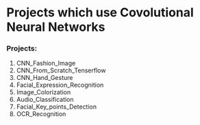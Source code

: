 # Projects which use Covolutional Neural Networks

### Projects:

1) CNN_Fashion_Image
2) CNN_From_Scratch_Tenserflow
3) CNN_Hand_Gesture
4) Facial_Expression_Recognition
5) Image_Colorization
6) Audio_Classification
7) Facial_Key_points_Detection
8) OCR_Recognition
